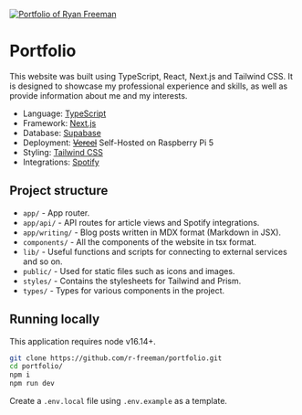 [![Portfolio of Ryan Freeman](https://user-images.githubusercontent.com/30879081/216793827-c480404a-3d91-4f9b-ba4a-26eed9cadb37.jpeg)](https://ryanfreeman.dev/)

# Portfolio

This website was built using TypeScript, React, Next.js and Tailwind CSS. It is designed to showcase my professional experience
and skills, as well as provide information about me and my interests.

- Language: [TypeScript](https://www.typescriptlang.org/)
- Framework: [Next.js](https://nextjs.org/)
- Database: [Supabase](https://supabase.com/)
- Deployment: ~~[Vercel](https://vercel.com/)~~ Self-Hosted on Raspberry Pi 5
- Styling: [Tailwind CSS](https://tailwindcss.com/)
- Integrations: [Spotify](https://spotify.com/)

## Project structure

- `app/` - App router.
- `app/api/` - API routes for article views and Spotify integrations.
- `app/writing/` - Blog posts written in MDX format (Markdown in JSX).
- `components/` - All the components of the website in tsx format.
- `lib/` - Useful functions and scripts for connecting to external services and so on.
- `public/` - Used for static files such as icons and images.
- `styles/` - Contains the stylesheets for Tailwind and Prism.
- `types/` - Types for various components in the project.

## Running locally

This application requires node v16.14+.

```bash
git clone https://github.com/r-freeman/portfolio.git
cd portfolio/
npm i
npm run dev
```

Create a `.env.local` file using `.env.example` as a template.
